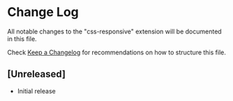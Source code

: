 # Change Log

All notable changes to the "css-responsive" extension will be documented in this file.

Check [Keep a Changelog](http://keepachangelog.com/) for recommendations on how to structure this file.

## [Unreleased]

- Initial release